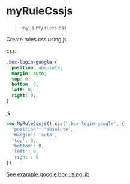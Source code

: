 # myRuleCssjs
> my js my rules css

Create rules css using js

css:
```css
.box-login-google {
  position: absolute;
  margin: auto;
  top: 0;
  bottom: 0;
  left: 0;
  right: 0;
}
```

js:
```javascript
new MyRuleCssjs().css('.box-login-google', {
  'position': 'absolute',
  'margin': 'auto',
  'top': 0,
  'bottom': 0,
  'left': 0,
  'right': 0
});
```

[See example google box using lib](https://viniceosm.github.io/myRuleCssjs/example-box-google.html)
